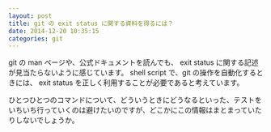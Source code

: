 ```yaml
---
layout: post
title: git の exit status に関する資料を得るには？
date: 2014-12-20 10:35:15
categories: git
---
```

<p>git の man ページや、公式ドキュメントを読んでも、 exit status に関する記述が見当たらないように感じています。
shell script で、git の操作を自動化するときには、 exit status を正しく利用することが必要であると考えています。</p>

<p>ひとつひとつのコマンドについて、どういうときにどうなるといった、テストをいちいち行っていくのは避けたいのですが、どこかにこの情報はまとまっていたりしないでしょうか。</p>
